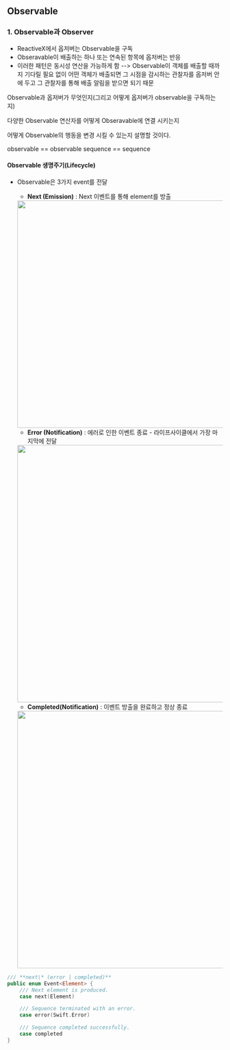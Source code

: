 ## Observable

### 1. Observable과 Observer

- ReactiveX에서 옵저버는 Observable을 구독
- Obseravable이 배출하는 하나 또는 연속된 항목에 옵저버는 반응
- 이러한 패턴은 동시성 연산을 가능하게 함 -->  Observable이 객체를 배출할 때까지 기다릴 필요 없이 어떤 객체가 배출되면 그 시점을 감시하는 관찰자를 옵저버 안에 두고 그 관찰자를 통해 배출 알림을 받으면 되기 때문

Observable과 옵저버가 무엇인지(그리고 어떻게 옵저버가 observable을 구독하는지) 

다양한 Observable 연산자를 어떻게 Obseravable에 연결 시키는지 

어떻게 Observable의 행동을 변경 시킬 수 있는지 설명할 것이다.

observable == observable sequence == sequence



#### Observable 생명주기(Lifecycle)

- Observable은  3가지 event를 전달

  - **Next (Emission)** : Next 이벤트를 통해 element를 방출

  <img src = "image/01/03.png" width = "530">

  - **Error (Notification)** : 에러로 인한 이벤트 종료 - 라이프사이클에서 가장 마지막에 전달

  <img src = "image/01/02.png" width = "600">

  - **Completed(Notification)** : 이벤트 방출을 완료하고 정상 종료

  <img src = "image/01/01.png" width = "600">

```swift
/// **next\* (error | completed)**
public enum Event<Element> {
    /// Next element is produced.
    case next(Element)

    /// Sequence terminated with an error.
    case error(Swift.Error)

    /// Sequence completed successfully.
    case completed
}
```







